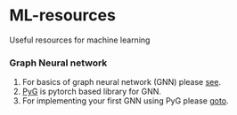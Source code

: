 # ML-resources
Useful resources for machine learning

### Graph Neural network
1. For basics of graph neural network (GNN) please [see](https://distill.pub/2021/gnn-intro/).
2. [PyG](https://pytorch-geometric.readthedocs.io/) is pytorch based library for GNN. 
3. For implementing your first GNN using PyG please [goto](https://colab.research.google.com/drive/1h3-vJGRVloF5zStxL5I0rSy4ZUPNsjy8?usp=sharing#scrollTo=etxOsz8QIbMO).

